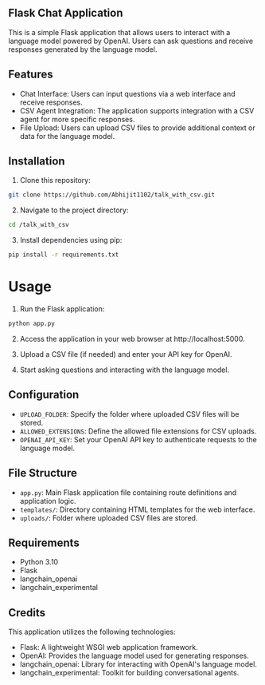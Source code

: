 ## Flask Chat Application
This is a simple Flask application that allows users to interact with a language model powered by OpenAI. Users can ask questions and receive responses generated by the language model.

## Features
- Chat Interface: Users can input questions via a web interface and receive responses.
- CSV Agent Integration: The application supports integration with a CSV agent for more specific responses.
- File Upload: Users can upload CSV files to provide additional context or data for the language model.
## Installation
1. Clone this repository:

```bash
git clone https://github.com/Abhijit1102/talk_with_csv.git
```

2. Navigate to the project directory:

```bash
cd /talk_with_csv
```

3. Install dependencies using pip:

```bash
pip install -r requirements.txt
```

# Usage
1. Run the Flask application:

```bash
python app.py
```

2. Access the application in your web browser at http://localhost:5000.

3. Upload a CSV file (if needed) and enter your API key for OpenAI.

4. Start asking questions and interacting with the language model.

## Configuration
- `UPLOAD_FOLDER`: Specify the folder where uploaded CSV files will be stored.
- `ALLOWED_EXTENSIONS`: Define the allowed file extensions for CSV uploads.
- `OPENAI_API_KEY`: Set your OpenAI API key to authenticate requests to the language model.


## File Structure

- `app.py`: Main Flask application file containing route definitions and application logic.
- `templates/`: Directory containing HTML templates for the web interface.
- `uploads/`: Folder where uploaded CSV files are stored.

## Requirements
- Python 3.10
- Flask
- langchain_openai
- langchain_experimental

## Credits

This application utilizes the following technologies:

- Flask: A lightweight WSGI web application framework.
- OpenAI: Provides the language model used for generating responses.
- langchain_openai: Library for interacting with OpenAI's language model.
- langchain_experimental: Toolkit for building conversational agents.
